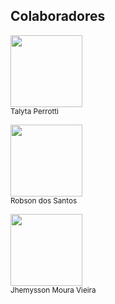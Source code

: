 ## Colaboradores
<div>
  <img loading="lazy" src="https://github.com/user-attachments/assets/8574ae05-d0c5-402d-8c1a-bfab17bdf955" width=115><br><sub>Talyta Perrotti</sub>

  <img loading="lazy" src="https://github.com/user-attachments/assets/c62c7bb3-42ce-458d-a317-693cbe9fa743" width=115><br><sub>Robson dos Santos</sub>

  <img loading="lazy" src="https://github.com/user-attachments/assets/82870c27-734c-45d8-b1a8-09bbe58aa994" width=115><br><sub>Jhemysson Moura Vieira</sub>

</div>
